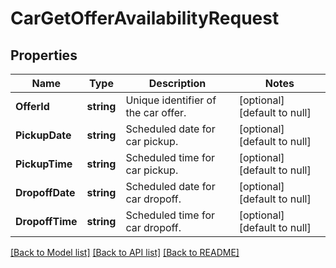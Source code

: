 # CarGetOfferAvailabilityRequest

## Properties
Name | Type | Description | Notes
------------ | ------------- | ------------- | -------------
**OfferId** | **string** | Unique identifier of the car offer. | [optional] [default to null]
**PickupDate** | **string** | Scheduled date for car pickup. | [optional] [default to null]
**PickupTime** | **string** | Scheduled time for car pickup. | [optional] [default to null]
**DropoffDate** | **string** | Scheduled date for car dropoff. | [optional] [default to null]
**DropoffTime** | **string** | Scheduled time for car dropoff. | [optional] [default to null]

[[Back to Model list]](../README.md#documentation-for-models) [[Back to API list]](../README.md#documentation-for-api-endpoints) [[Back to README]](../README.md)

